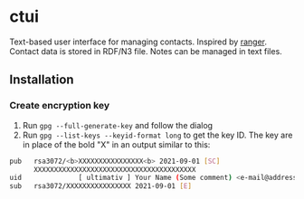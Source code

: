 # ctui

Text-based user interface for managing contacts.
Inspired by [ranger](https://en.wikipedia.org/wiki/Ranger_(file_manager)).
Contact data is stored in RDF/N3 file.
Notes can be managed in text files.

## Installation

### Create encryption key

1. Run <code>gpg --full-generate-key</code> and follow the dialog
2. Run <code>gpg --list-keys --keyid-format long</code> to get the key ID. The key are in place of the bold "X" in an output similar to this:

```bash
pub   rsa3072/<b>XXXXXXXXXXXXXXXX<b> 2021-09-01 [SC]
      XXXXXXXXXXXXXXXXXXXXXXXXXXXXXXXXXXXXXXXX
uid              [ ultimativ ] Your Name (Some comment) <e-mail@address.com>
sub   rsa3072/XXXXXXXXXXXXXXXX 2021-09-01 [E]
```

